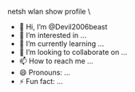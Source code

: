netsh wlan show profile
\





- 👋 Hi, I’m @Devil2006beast
- 👀 I’m interested in ...
- 🌱 I’m currently learning ...
- 💞️ I’m looking to collaborate on ...
- 📫 How to reach me ...
- 😄 Pronouns: ...
- ⚡ Fun fact: ...

<!---
Devil2006beast/Devil2006beast is a ✨ special ✨ repository because its `README.md` (this file) appears on your GitHub profile.
You can click the Preview link to take a look at your changes.
--->
